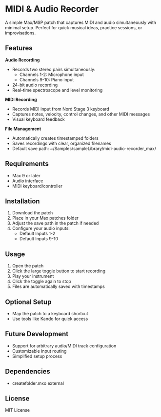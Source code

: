 # MIDI & Audio Recorder

A simple Max/MSP patch that captures MIDI and audio simultaneously with minimal setup. Perfect for quick musical ideas, practice sessions, or improvisations.

## Features

**Audio Recording**
- Records two stereo pairs simultaneously:
  - Channels 1-2: Microphone input
  - Channels 9-10: Piano input
- 24-bit audio recording
- Real-time spectroscope and level monitoring

**MIDI Recording**
- Records MIDI input from Nord Stage 3 keyboard
- Captures notes, velocity, control changes, and other MIDI messages
- Visual keyboard feedback

**File Management**
- Automatically creates timestamped folders
- Saves recordings with clear, organized filenames
- Default save path: ~/Samples/sampleLibrary/midi-audio-recorder_max/

## Requirements
- Max 9 or later
- Audio interface
- MIDI keyboard/controller

## Installation
1. Download the patch
2. Place in your Max patches folder
3. Adjust the save path in the patch if needed
4. Configure your audio inputs:
   - Default Inputs 1-2
   - Default Inputs 9-10

## Usage
1. Open the patch
2. Click the large toggle button to start recording
3. Play your instrument
4. Click the toggle again to stop
5. Files are automatically saved with timestamps

## Optional Setup
- Map the patch to a keyboard shortcut
- Use tools like Kando for quick access

## Future Development
- Support for arbitrary audio/MIDI track configuration
- Customizable input routing
- Simplified setup process

## Dependencies
- createfolder.mxo external

## License
MIT License